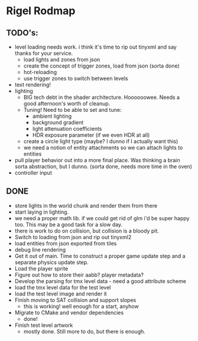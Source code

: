 # Rigel Rodmap

## TODO's:

 - level loading needs work. i think it's time to rip out tinyxml and say thanks for your service.
   - load lights and zones from json
   - create the concept of trigger zones, load from json (sorta done)
   - hot-reloading
   - use trigger zones to switch between levels
 - text rendering!
 - lighting
   - BIG tech debt in the shader architecture. Hoooooowee. Needs a good afternoon's worth of cleanup.
   - Tuning! Need to be able to set and tune:
     - ambient lighting
     - background gradient
     - light attenuation coefficients
     - HDR exposure parameter (if we even HDR at all)
   - create a circle light type (maybe? I dunno if I actually want this)
   - we need a notion of entity attachments so we can attach lights to entities
 - pull player behavior out into a more final place. Was thinking a brain sorta abstraction,
   but I dunno. (sorta done, needs more time in the oven)
 - controller input

## DONE

- store lights in the world chunk and render them from there
- start laying in lighting.
- we need a proper math lib. if we could get rid of glm i'd be super happy too. This may
  be a good task for a slow day.
- there is work to do on collision, but collision is a bloody pit.
- Switch to loading from json and rip out tinyxml2
- load entities from json exported from tiles
- debug line rendering
- Get it out of main. Time to construct a proper game update step
  and a separate physics update step.
- Load the player sprite
- Figure out how to store their aabb? player metadata?
- Develop the parsing for tmx level data - need a good attribute scheme
- load the tmx level data for the test level
- load the test level image and render it
- Finish moving to SAT collision and support slopes
  - this is working! well enough for a start, anyhow
- Migrate to CMake and vendor dependencies
  - done!
- Finish test level artwork
  - mostly done. Still more to do, but there is enough.
